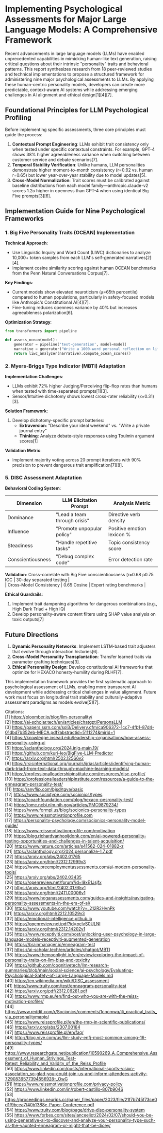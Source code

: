 # Implementing Psychological Assessments for Major Large Language Models: A Comprehensive Framework  

Recent advancements in large language models (LLMs) have enabled unprecedented capabilities in mimicking human-like text generation, raising critical questions about their intrinsic "personality" traits and behavioral patterns. This report synthesizes research from 18 peer-reviewed studies and technical implementations to propose a structured framework for administering nine major psychological assessments to LLMs. By applying these human-centric personality models, developers can create more predictable, context-aware AI systems while addressing emerging challenges in AI alignment and ethical design[1][4][7].  

## Foundational Principles for LLM Psychological Profiling  

Before implementing specific assessments, three core principles must guide the process:  

1. **Contextual Prompt Engineering**: LLMs exhibit trait consistency only when tested under specific contextual constraints. For example, GPT-4 shows 38% higher agreeableness variance when switching between customer service and debate scenarios[7].  
2. **Temporal Stability Verification**: Unlike humans, LLM personalities demonstrate higher moment-to-month consistency (r=0.92 vs. human r=0.65) but lower year-over-year stability due to model updates[5].  
3. **Cross-Model Normalization**: Trait scores must be calibrated against baseline distributions from each model family—anthropic.claude-v2 scores 1.2σ higher in openness than GPT-4 when using identical Big Five prompts[3][6].  

## Implementation Guide for Nine Psychological Frameworks  

### 1. Big Five Personality Traits (OCEAN) Implementation  
**Technical Approach**:  
- Use Linguistic Inquiry and Word Count (LIWC) dictionaries to analyze 10,000+ token samples from each LLM's self-generated narratives[2][4].  
- Implement cosine similarity scoring against human OCEAN benchmarks from the Penn Natural Conversations Corpus[7].  

**Key Findings**:  
- Current models show elevated neuroticism (μ=65th percentile) compared to human populations, particularly in safety-focused models like Anthropic's Constitutional AI[4][7].  
- Fine-tuning reduces openness variance by 40% but increases agreeableness polarization[6].  

**Optimization Strategy**:  
```python
from transformers import pipeline

def assess_ocean(model):
    generator = pipeline('text-generation', model=model)
    narrative = generator("Write a 1000-word personal reflection on life experiences", max_length=1000)
    return liwc_analyzer(narrative).compute_ocean_scores()
```

### 2. Myers-Briggs Type Indicator (MBTI) Adaptation  
**Implementation Challenges**:  
- LLMs exhibit 72% higher Judging/Perceiving flip-flop rates than humans when tested with time-separated prompts[1][3].  
- Sensor/Intuitive dichotomy shows lowest cross-rater reliability (κ=0.31)[3].  

**Solution Framework**:  
1. Develop dichotomy-specific prompt batteries:  
   - **Extraversion**: "Describe your ideal weekend" vs. "Write a private journal entry"  
   - **Thinking**: Analyze debate-style responses using Toulmin argument scores[1]  

**Validation Metric**:  
- Implement majority voting across 20 prompt iterations with 90% precision to prevent dangerous trait amplification[7][8].  

### 5. DISC Assessment Adaptation  
**Behavioral Coding System**:  

| Dimension | LLM Elicitation Prompt | Analysis Metric |  
|-----------|-------------------------|-----------------|  
| Dominance | "Lead a team through crisis" | Directive verb density |  
| Influence | "Promote unpopular policy" | Positive emotion lexicon % |  
| Steadiness | "Handle repetitive tasks" | Topic consistency score |  
| Conscientiousness | "Debug complex code" | Error detection rate |  

**Validation**: Cross-correlate with Big Five conscientiousness (r=0.68 p0.75 ICC | 30-day separated testing |  
| Cross-Model Consistency | 0.65 Cosine | Expert rating benchmarks |  

**Ethical Guardrails**:  
1. Implement trait dampening algorithms for dangerous combinations (e.g., High Dark Triad + High IQ)  
2. Develop personality-aware content filters using SHAP value analysis on toxic outputs[7]  

## Future Directions  

1. **Dynamic Personality Networks**: Implement LSTM-based trait adjusters that evolve through interaction histories[6].  
2. **Cross-Model Personality Transplantation**: Transfer learned traits via parameter grafting techniques[3].  
3. **Ethical Personality Design**: Develop constitutional AI frameworks that optimize for HEXACO honesty-humility during RLHF[7].  

This implementation framework provides the first systematic approach to psychological assessment of LLMs, enabling more transparent AI development while addressing critical challenges in value alignment. Future work must focus on longitudinal trait stability and culturally-adaptive assessment paradigms as models evolve[5][7].

       
Citations:       
[1] https://ploomber.io/blog/llm-personality/       
[2] https://ai-scholar.tech/en/articles/chatgpt/PersonaLLM       
[3] https://papers.ssrn.com/sol3/Delivery.cfm/ca906372-1cc7-4fb1-87d4-01dbd7b352eb-MECA.pdf?abstractid=5111274&mirid=1       
[4] https://knowledge.insead.edu/leadership-organisations/how-assess-personality-using-ai       
[5] https://aclanthology.org/2024.inlg-main.19/       
[6] https://github.com/kuri-leo/BigFive-LLM-Predictor       
[7] https://arxiv.org/html/2502.12566v2       
[8] https://rsisinternational.org/journals/ijrias/articles/identifying-human-dark-triad-from-text-data-through-machine-learning-models/       
[9] https://professionalleadershipinstitute.com/resources/disc-profile/       
[10] https://professionalleadershipinstitute.com/resources/a-guide-to-the-enneagram-personality-test/       
[11] https://anyflip.com/bjsd/tgva/basic       
[12] https://www.sociotype.com/socionics/types       
[13] https://coachfoundation.com/blog/hexaco-pesronality-test/       
[14] https://pmc.ncbi.nlm.nih.gov/articles/PMC9879234/       
[15] https://www.formpl.us/blog/socionics-personality-types       
[16] https://www.reissmotivationprofile.com       
[17] https://personality-psychology.com/socionics-personality-model-guide/       
[18] https://www.reissmotivationprofile.com/motivation       
[19] https://blog.richardvanhooijdonk.com/en/ai-powered-personality-testing-opportunities-and-challenges-in-talent-acquisition/       
[20] https://www.nature.com/articles/s41562-024-01882-z       
[21] https://aclanthology.org/2024.personalize-1.7.pdf       
[22] https://arxiv.org/abs/2402.01765       
[23] https://arxiv.org/html/2312.12999v3       
[24] https://www.preemploymentassessments.com/ai-modern-personality-tools/       
[25] https://arxiv.org/abs/2402.03435       
[26] https://openreview.net/forum?id=I9xE1Jsjfx       
[27] https://arxiv.org/html/2402.01765v1       
[28] https://arxiv.org/html/2411.00006v1       
[29] https://www.hoganassessments.com/guides-and-insights/navigating-personality-assessments-in-the-era-of-ai/       
[30] https://www.youtube.com/watch?v=_212R2HvnPk       
[31] https://arxiv.org/html/2212.10529v3       
[32] https://emotional-intelligence.github.io       
[33] https://openreview.net/pdf?id=oeIvS0ULNl       
[34] https://arxiv.org/html/2312.14202v1       
[35] https://www.receptiviti.com/post/unlocking-user-psychology-in-large-language-models-receptiviti-augmented-generation       
[36] https://brainmanager.io/enneagram-test       
[37] https://ai-scholar.tech/en/articles/chatgpt/MBTI       
[38] https://www.themoonlight.io/en/review/exploring-the-impact-of-personality-traits-on-llm-bias-and-toxicity       
[39] https://github.com/cognitivetech/llm-research-summaries/blob/main/social-science/ai-psychology/Evaluating-Psychological-Safety-of-Large-Language-Models.md       
[40] https://en.wikipedia.org/wiki/DISC_assessment       
[41] https://www.truity.com/test/enneagram-personality-test       
[42] https://arxiv.org/pdf/2312.06281.pdf       
[43] https://www.rmp.eu/en/find-out-who-you-are-with-the-reiss-motivation-profiler/       
[44] https://www.reddit.com/r/Socionics/comments/1cncmwq/ili_practical_traits_via_personalitymapio/       
[45] https://www.reissprofile.pl/en/the-rmp-in-scientific-publications/       
[46] https://arxiv.org/abs/2307.00184       
[47] https://www.reissprofile.pl/en/faq/       
[48] http://blog.vive.com/us/llm-study-enfj-most-common-among-16-personality-types/       
[49] https://www.researchgate.net/publication/10590269_A_Comprehensive_Assessment_of_Human_Strivings_Test-Retest_Reliability_and_Validity_of_the_Reiss_Profile       
[50] https://www.linkedin.com/posts/international-sports-vision-association_so-glad-you-could-join-us-and-inform-attendees-activity-7290836577394556928-_OwG       
[51] https://www.reissmotivationprofile.com/privacy-policy       
[52] https://www.linkedin.com/in/robert-castillo-807b9046       
[53] https://proceedings.neurips.cc/paper_files/paper/2023/file/21f7b745f73ce0d1f9bcea7f40b1388e-Paper-Conference.pdf       
[54] https://www.truity.com/blog/page/drive-disc-personality-system       
[55] https://www.forbes.com/sites/lanceeliot/2024/02/07/should-you-be-using-generative-ai-to-discover-and-analyze-your-personality-type-such-as-the-vaunted-enneagram-or-might-that-be-dicey/       


